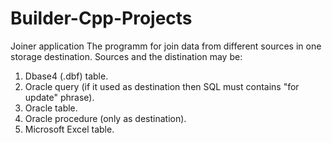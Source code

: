 # Builder-Cpp-Projects

Joiner application
The programm for join data from different sources in one storage destination.
Sources and the distination may be:
1. Dbase4 (.dbf) table.
2. Oracle query (if it used as destination then SQL must contains "for update" phrase).
3. Oracle table.
4. Oracle procedure (only as destination).
5. Microsoft Excel table.
